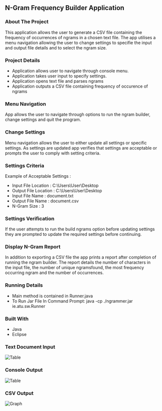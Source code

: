 ## N-Gram Frequency Builder Application



### **About The Project**

This application allows the user to generate a CSV file containing the frequency of occurrences of ngrams in a chosen text file. The app utilises a menu navigation allowing the user to change settings to specifie the input and output file details and to select the ngram size.


### **Project Details**
- Application allows user to navigate through console menu.
- Application takes user input to specify settings.
- Application opens text file and parses ngrams
- Application outputs a CSV file containing frequency of occurence of ngrams

### **Menu Navigation**

App allows the user to navigate through options to run the ngram builder, change settings and quit the program.

### **Change Settings**

Menu navigation allows the user to either update all settings or specific settings. As settings are updated app verifies that settings are acceptable or prompts the user to comply with setting criteria.

### **Settings Criteria**

Example of Acceptable Settings :
- Input File Location : C:\Users\User\Desktop
- Output File Location : C:\Users\User\Desktop
- Input File Name : document.txt
- Output File Name : document.csv
- N-Gram Size : 3

### **Settings Verification**

If the user attempts to run the build ngrams option before updating settings they are prompted to update the required settings before continuing.

### **Display N-Gram Report**

In addition to exporting a CSV file the app prints a report after completion of running the ngram builder. The report details the number of characters in the input file, the number of unique ngramsfound, the most frequency occurring ngram and the number of occurrences.

### **Running Details**
- Main method is contained in Runner.java
- To Run Jar File In Command Prompt: java -cp ./ngrammer.jar ie.atu.sw.Runner

### **Built With**
- Java
- Eclipse

### **Text Document Input**
![Table](/assets/images/ScreenshotofAllAlgorithmResults.png)

### **Console Output**
![Table](/assets/images/ScreenshotofAllAlgorithmResults.png)

### **CSV Output**
![Graph](/assets/images/GraphComparingAllAlgorithms.png)
